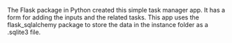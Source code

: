 The Flask package in Python created this simple task manager app. It has a form for adding the inputs and the related tasks. This app uses the flask_sqlalchemy package to store the data in the instance folder as a .sqlite3 file.

![]()
